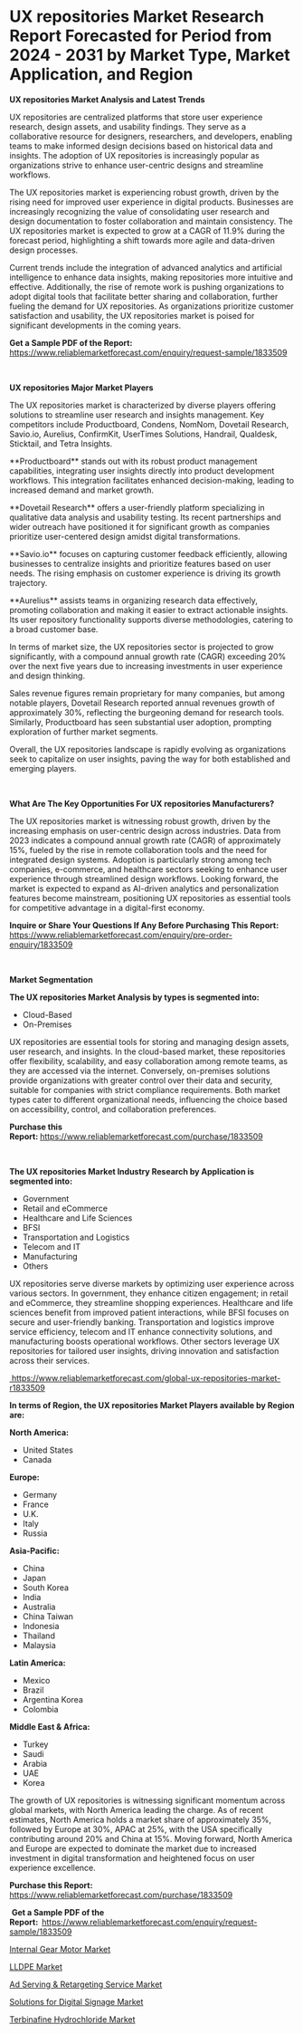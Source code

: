 <p><h1>UX repositories Market Research Report Forecasted for Period from 2024 -  2031 by Market Type, Market Application, and Region</h1></p><p><strong>UX repositories Market Analysis and Latest Trends</strong></p>
<p><p>UX repositories are centralized platforms that store user experience research, design assets, and usability findings. They serve as a collaborative resource for designers, researchers, and developers, enabling teams to make informed design decisions based on historical data and insights. The adoption of UX repositories is increasingly popular as organizations strive to enhance user-centric designs and streamline workflows.</p><p>The UX repositories market is experiencing robust growth, driven by the rising need for improved user experience in digital products. Businesses are increasingly recognizing the value of consolidating user research and design documentation to foster collaboration and maintain consistency. The UX repositories market is expected to grow at a CAGR of 11.9% during the forecast period, highlighting a shift towards more agile and data-driven design processes.</p><p>Current trends include the integration of advanced analytics and artificial intelligence to enhance data insights, making repositories more intuitive and effective. Additionally, the rise of remote work is pushing organizations to adopt digital tools that facilitate better sharing and collaboration, further fueling the demand for UX repositories. As organizations prioritize customer satisfaction and usability, the UX repositories market is poised for significant developments in the coming years.</p></p>
<p><strong>Get a Sample PDF of the Report:&nbsp;</strong> <a href="https://www.reliablemarketforecast.com/enquiry/request-sample/1833509?utm_campaign=1127&utm_medium=2&utm_source=Github&utm_content=ia&utm_term=17102024&utm_id=ux-repositories">https://www.reliablemarketforecast.com/enquiry/request-sample/1833509</a></p>
<p>&nbsp;</p>
<p><strong>UX repositories Major Market Players</strong></p>
<p><p>The UX repositories market is characterized by diverse players offering solutions to streamline user research and insights management. Key competitors include Productboard, Condens, NomNom, Dovetail Research, Savio.io, Aurelius, ConfirmKit, UserTimes Solutions, Handrail, Qualdesk, Sticktail, and Tetra Insights.</p><p>**Productboard** stands out with its robust product management capabilities, integrating user insights directly into product development workflows. This integration facilitates enhanced decision-making, leading to increased demand and market growth. </p><p>**Dovetail Research** offers a user-friendly platform specializing in qualitative data analysis and usability testing. Its recent partnerships and wider outreach have positioned it for significant growth as companies prioritize user-centered design amidst digital transformations.</p><p>**Savio.io** focuses on capturing customer feedback efficiently, allowing businesses to centralize insights and prioritize features based on user needs. The rising emphasis on customer experience is driving its growth trajectory.</p><p>**Aurelius** assists teams in organizing research data effectively, promoting collaboration and making it easier to extract actionable insights. Its user repository functionality supports diverse methodologies, catering to a broad customer base.</p><p>In terms of market size, the UX repositories sector is projected to grow significantly, with a compound annual growth rate (CAGR) exceeding 20% over the next five years due to increasing investments in user experience and design thinking.</p><p>Sales revenue figures remain proprietary for many companies, but among notable players, Dovetail Research reported annual revenues growth of approximately 30%, reflecting the burgeoning demand for research tools. Similarly, Productboard has seen substantial user adoption, prompting exploration of further market segments.</p><p>Overall, the UX repositories landscape is rapidly evolving as organizations seek to capitalize on user insights, paving the way for both established and emerging players.</p></p>
<p>&nbsp;</p>
<p><strong>What Are The Key Opportunities For UX repositories Manufacturers?</strong></p>
<p><p>The UX repositories market is witnessing robust growth, driven by the increasing emphasis on user-centric design across industries. Data from 2023 indicates a compound annual growth rate (CAGR) of approximately 15%, fueled by the rise in remote collaboration tools and the need for integrated design systems. Adoption is particularly strong among tech companies, e-commerce, and healthcare sectors seeking to enhance user experience through streamlined design workflows. Looking forward, the market is expected to expand as AI-driven analytics and personalization features become mainstream, positioning UX repositories as essential tools for competitive advantage in a digital-first economy.</p></p>
<p><strong>Inquire or Share Your Questions If Any Before Purchasing This Report:</strong> <a href="https://www.reliablemarketforecast.com/enquiry/pre-order-enquiry/1833509?utm_campaign=1127&utm_medium=2&utm_source=Github&utm_content=ia&utm_term=17102024&utm_id=ux-repositories">https://www.reliablemarketforecast.com/enquiry/pre-order-enquiry/1833509</a></p>
<p>&nbsp;</p>
<p><strong>Market Segmentation</strong></p>
<p><strong>The UX repositories Market Analysis by types is segmented into:</strong></p>
<p><ul><li>Cloud-Based</li><li>On-Premises</li></ul></p>
<p><p>UX repositories are essential tools for storing and managing design assets, user research, and insights. In the cloud-based market, these repositories offer flexibility, scalability, and easy collaboration among remote teams, as they are accessed via the internet. Conversely, on-premises solutions provide organizations with greater control over their data and security, suitable for companies with strict compliance requirements. Both market types cater to different organizational needs, influencing the choice based on accessibility, control, and collaboration preferences.</p></p>
<p><strong>Purchase this Report:&nbsp;</strong><a href="https://www.reliablemarketforecast.com/purchase/1833509?utm_campaign=1127&utm_medium=2&utm_source=Github&utm_content=ia&utm_term=17102024&utm_id=ux-repositories">https://www.reliablemarketforecast.com/purchase/1833509</a></p>
<p>&nbsp;</p>
<p><strong>The UX repositories Market Industry Research by Application is segmented into:</strong></p>
<p><ul><li>Government</li><li>Retail and eCommerce</li><li>Healthcare and Life Sciences</li><li>BFSI</li><li>Transportation and Logistics</li><li>Telecom and IT</li><li>Manufacturing</li><li>Others</li></ul></p>
<p><p>UX repositories serve diverse markets by optimizing user experience across various sectors. In government, they enhance citizen engagement; in retail and eCommerce, they streamline shopping experiences. Healthcare and life sciences benefit from improved patient interactions, while BFSI focuses on secure and user-friendly banking. Transportation and logistics improve service efficiency, telecom and IT enhance connectivity solutions, and manufacturing boosts operational workflows. Other sectors leverage UX repositories for tailored user insights, driving innovation and satisfaction across their services.</p></p>
<p><a href="https://www.reliablemarketforecast.com/global-ux-repositories-market-r1833509?utm_campaign=1127&utm_medium=2&utm_source=Github&utm_content=ia&utm_term=17102024&utm_id=ux-repositories">&nbsp;https://www.reliablemarketforecast.com/global-ux-repositories-market-r1833509</a></p>
<p><strong>In terms of Region, the UX repositories Market Players available by Region are:</strong></p>
<p>
    <p> <strong> North America: </strong>
        <ul>
            <li>United States</li>
            <li>Canada</li>
        </ul>
        </p> 
    <p> <strong> Europe: </strong>
        <ul>
            <li>Germany</li>
            <li>France</li>
            <li>U.K.</li>
            <li>Italy</li>
            <li>Russia</li>
        </ul>
        </p> 
    <p> <strong> Asia-Pacific: </strong>
        <ul>
            <li>China</li>
            <li>Japan</li>
            <li>South Korea</li>
            <li>India</li>
            <li>Australia</li>
            <li>China Taiwan</li>
            <li>Indonesia</li>
            <li>Thailand</li>
            <li>Malaysia</li>
        </ul>
        </p> 
    <p> <strong> Latin America: </strong>
        <ul>
            <li>Mexico</li>
            <li>Brazil</li>
            <li>Argentina Korea</li>
            <li>Colombia</li>
        </ul>
        </p> 
    <p> <strong> Middle East & Africa: </strong>
        <ul>
            <li>Turkey</li>
            <li>Saudi</li>
            <li>Arabia</li>
            <li>UAE</li>
            <li>Korea</li>
        </ul>
    </p>
    </p>
<p><p>The growth of UX repositories is witnessing significant momentum across global markets, with North America leading the charge. As of recent estimates, North America holds a market share of approximately 35%, followed by Europe at 30%, APAC at 25%, with the USA specifically contributing around 20% and China at 15%. Moving forward, North America and Europe are expected to dominate the market due to increased investment in digital transformation and heightened focus on user experience excellence.</p></p>
<p><strong>Purchase this Report: </strong><a href="https://www.reliablemarketforecast.com/purchase/1833509?utm_campaign=1127&utm_medium=2&utm_source=Github&utm_content=ia&utm_term=17102024&utm_id=ux-repositories">https://www.reliablemarketforecast.com/purchase/1833509</a></p>
<p>&nbsp;<strong>Get a Sample PDF of the Report:&nbsp;&nbsp;</strong><a href="https://www.reliablemarketforecast.com/enquiry/request-sample/1833509?utm_campaign=1127&utm_medium=2&utm_source=Github&utm_content=ia&utm_term=17102024&utm_id=ux-repositories">https://www.reliablemarketforecast.com/enquiry/request-sample/1833509</a></p>
<p><strong></strong></p>
<p><p><a href="https://issuu.com/reportprime-2/docs/internal-gear-motor-market-size-203_282e73d91eed06?utm_campaign=1127&utm_medium=2&utm_source=Github&utm_content=ia&utm_term=17102024&utm_id=ux-repositories">Internal Gear Motor Market</a></p><p><a href="https://www.linkedin.com/pulse/lldpe-market-overview-regional-outlook-competitive-strategies-ydtye?utm_campaign=1127&utm_medium=2&utm_source=Github&utm_content=ia&utm_term=17102024&utm_id=ux-repositories">LLDPE Market</a></p><p><a href="https://github.com/elinor9mppa/Market-Research-Report-List-1/blob/main/ad-serving-retargeting-service-market.md?utm_campaign=1127&utm_medium=2&utm_source=Github&utm_content=ia&utm_term=17102024&utm_id=ux-repositories">Ad Serving & Retargeting Service Market</a></p><p><a href="https://github.com/melodyvssta/Market-Research-Report-List-1/blob/main/solutions-for-digital-signage-market.md?utm_campaign=1127&utm_medium=2&utm_source=Github&utm_content=ia&utm_term=17102024&utm_id=ux-repositories">Solutions for Digital Signage Market</a></p><p><a href="https://www.linkedin.com/pulse/terbinafine-hydrochloride-market-trends-focusing-insight-yrvfe?utm_campaign=1127&utm_medium=2&utm_source=Github&utm_content=ia&utm_term=17102024&utm_id=ux-repositories">Terbinafine Hydrochloride Market</a></p></p>